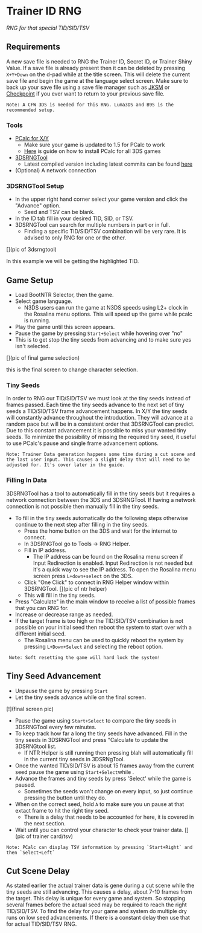 # Trainer ID RNG
_RNG for that special TID/SID/TSV_

## Requirements
A new save file is needed to RNG the Trainer ID, Secret ID, or Trainer Shiny Value. If a save file is already present then it can be deleted by pressing `X+Y+Down` on the d-pad while at the title screen. This will delete the current save file and begin the game at the language select screen. Make sure to back up your save file using a save file manager such as [JKSM](https://github.com/J-D-K/JKSM/releases) or [Checkpoint](https://github.com/FlagBrew/Checkpoint/releases) if you ever want to return to your previous save file.

```Note: A CFW 3DS is needed for this RNG. Luma3DS and B9S is the recommended setup.```

### Tools
- [PCalc for X/Y](https://pokemonrng.com/downloads/pcalc/xy)
    - Make sure your game is updated to 1.5 for PCalc to work
     - [Here](https://pokemonrng.com/guides/tools/en/How%20to%20Install%20PCalc.md) is guide on how to install PCalc for all 3DS games
- [3DSRNGTool](https://github.com/wwwwwwzx/3DSRNGTool/releases)
    - Latest compiled version including latest commits can be found [here](https://ci.appveyor.com/project/wwwwwwzx/3dsrngtool/build/artifacts)
 - (Optional) A network connection

### 3DSRNGTool Setup
- In the upper right hand corner select your game version and click the "Advance" option.
    - Seed and TSV can be blank.
- In the ID tab fill in your desired TID, SID, or TSV.
- 3DSRNGTool can search for multiple numbers in part or in full.
	- Finding a specific TID/SID/TSV combination will be very rare. It is advised to only RNG for one or the other.
	
[](pic of 3dsrngtool)

In this example we will be getting the highlighted TID.

## Game Setup
- Load BootNTR Selector, then the game.
- Select game language.
	- N3DS users can run the game at N3DS speeds using L2+ clock in the Rosalina menu options. This will speed up the game while pcalc is running.
- Play the game until this screen appears.
- Pause the game by pressing `Start+Select` while hovering over "no"
 - This is to get stop the tiny seeds from advancing and to make sure yes isn't selected.
 
[](pic of final game selection)

this is the final screen to change character selection.

### Tiny Seeds
In order to RNG our TID/SID/TSV we must look at the tiny seeds instead of frames passed. Each time the tiny seeds advance to the next set of tiny seeds a TID/SID/TSV frame advancement happens. 
In X/Y the tiny seeds will constantly advance throughout the introduction. They will advance at a random pace but will be in a consistent order that 3DSRNGTool can predict.
Due to this constant advancement it is possible to miss your wanted tiny seeds. To minimize the possibility of missing the required tiny seed, it useful to use PCalc's pause and single frame advancement options. 

```
Note: Trainer Data generation happens some time during a cut scene and the last user input. This causes a slight delay that will need to be adjusted for. It's cover later in the guide.
```
### Filling In Data
3DSRNGTool has a tool to automatically fill in the tiny seeds but it requires a network connection between the 3DS and 3DSRNGTool.
If having a network connection is not possible then manually fill in the tiny seeds.

- To fill in the tiny seeds automatically do the following steps otherwise continue to the next step after filling in the tiny seeds.
	- Press the home button on the 3DS and wait for the internet to connect.
	- In 3DSRNGTool go to Tools -> RNG Helper.
	- Fill in IP address.
		- The IP address can be found on the Rosalina menu screen if Input Redirection is enabled. Input Redirection is not needed but it's a quick way to see the IP address. To open the Rosalina menu screen press `L+down+select` on the 3DS.
	- Click "One Click" to connect in RNG Helper window within 3DSRNGTool.
	[](pic of ntr helper)
	- This will fill in the tiny seeds.		
- Press "Calculate" in the main window to receive a list of possible frames that you can RNG for.
- Increase or decrease range as needed.
- If the target frame is too high or the TID/SID/TSV combination is not possible on your initial seed then reboot the system to start over with a different initial seed.
	- The Rosalina menu can be used to quickly reboot the system by pressing `L+Down+Select` and selecting the reboot option.

``` Note: Soft resetting the game will hard lock the system!```

## Tiny Seed Advancement
- Unpause the game by pressing `Start`
- Let the tiny seeds advance while on the final screen.

[!](final screen pic)

- Pause the game using `Start+Select` to compare the tiny seeds in 3DSRNGTool every few minutes. 
- To keep track how far a long the tiny seeds have advanced. Fill in the tiny seeds in 3DSRNGTool and press "Calculate to update the 3DSRNGtool list.
	- If NTR Helper is still running then pressing blah will automatically fill in the current tiny seeds in 3DSRNgTool.
- Once the wanted TID/SID/TSV is about 15 frames away from the current seed pause the game using `Start+Select`while .
- Advance the frames and tiny seeds by press 'Select' while the game is paused.
	- Sometimes the seeds won't change on every input, so just continue pressing the button until they do.
- When on the correct seed, hold `A` to make sure you un pause at that extact frame to hit the right tiny seed.
	- There is a delay that needs to be accounted for here, it is covered in the next section.
- Wait until you can control your character to check your trainer data. 
[](pic of trainer card/tsv)

```Note: PCalc can display TSV information by pressing `Start+Right` and then `Select+Left` ```
	

## Cut Scene Delay
As stated earlier the actual trainer data is gene during a cut scene while the tiny seeds are still advancing. This causes a delay, about 7-10 frames from the target. This delay is unique for every game and system. So stopping several frames before the actual seed may be required to reach the right TID/SID/TSV. To find the delay for your game and system do multiple dry runs on low seed advancements. If there is a constant delay then use that for actual TID/SID/TSV RNG.
